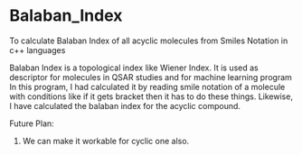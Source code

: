 # Balaban_Index
To calculate Balaban Index of all acyclic molecules from Smiles Notation in c++ languages

Balaban Index is a topological index like Wiener Index.
It is used as descriptor for molecules in QSAR studies and for machine learning program
In this program, I had calculated it by reading smile notation of a molecule with conditions like if it gets bracket then it has to do
these things. Likewise, I have calculated the balaban index for the acyclic compound.

Future Plan:
1. We can make it workable for cyclic one also.
